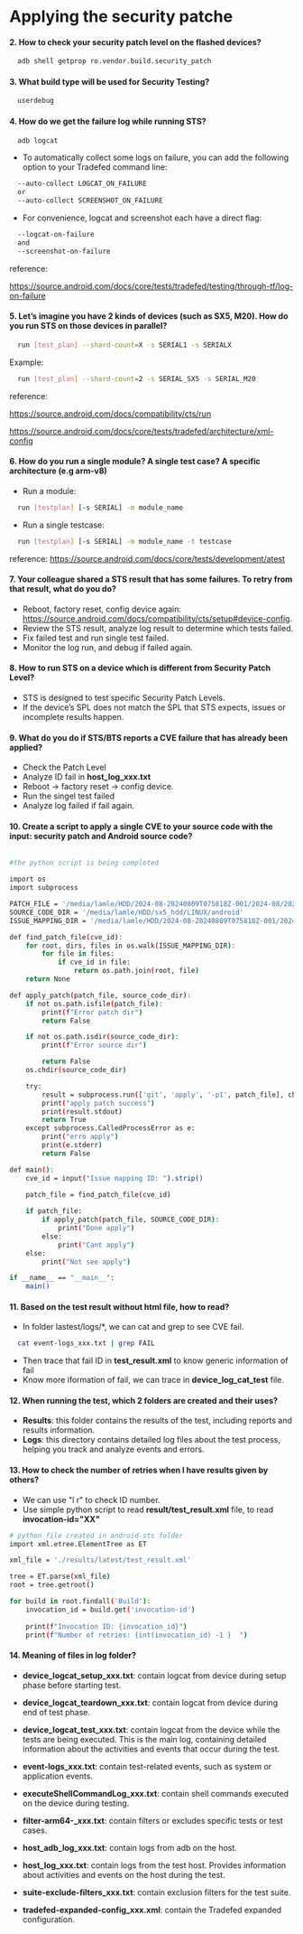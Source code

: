 
# Applying the security patche




#### 2. How to check your security patch level on the flashed devices? 

```bash
  adb shell getprop ro.vendor.build.security_patch
```

#### 3. What build type will be used for Security Testing? 

```bash
  userdebug
```
#### 4. How do we get the failure log while running STS?

```bash
  adb logcat
```

- To automatically collect some logs on failure, you can add the following option to your Tradefed command line:

```bash
  --auto-collect LOGCAT_ON_FAILURE
  or
  --auto-collect SCREENSHOT_ON_FAILURE
```

- For convenience, logcat and screenshot each have a direct flag:

```bash
  --logcat-on-failure
  and
  --screenshot-on-failure
```

reference:

https://source.android.com/docs/core/tests/tradefed/testing/through-tf/log-on-failure

#### 5. Let’s imagine you have 2 kinds of devices (such as SX5, M20). How do you run STS on those devices in parallel? 

```bash
  run [test_plan] --shard-count=X -s SERIAL1 -s SERIALX
```
Example:

```bash
  run [test_plan] --shard-count=2 -s SERIAL_SX5 -s SERIAL_M20
```

reference: 

https://source.android.com/docs/compatibility/cts/run

https://source.android.com/docs/core/tests/tradefed/architecture/xml-config

#### 6. How do you run a single module? A single test case? A specific architecture (e.g arm-v8) 

- Run a module:
```bash
  run [testplan] [-s SERIAL] -m module_name
```

- Run a single testcase:
```bash
  run [testplan] [-s SERIAL] -m module_name -t testcase
```

reference: https://source.android.com/docs/core/tests/development/atest



#### 7. Your colleague shared a STS result that has some failures. To retry from that result, what do you do? 

- Reboot, factory reset, config device again: https://source.android.com/docs/compatibility/cts/setup#device-config.
- Review the STS result, analyze log result to determine which tests failed. 
- Fix failed test and run single test failed.
- Monitor the log run, and debug if failed again.

#### 8. How to run STS on a device which is different from Security Patch Level? 

- STS is designed to test specific Security Patch Levels. 
- If the device’s SPL does not match the SPL that STS expects, issues or incomplete results happen.

#### 9. What do you do if STS/BTS reports a CVE failure that has already been applied? 
- Check the Patch Level
- Analyze ID fail in **host_log_xxx.txt**
- Reboot -> factory reset -> config device.
- Run the singel test failed
- Analyze log failed if fail again.

#### 10. Create a script to apply a single CVE to your source code with the input: security patch and Android source code?
```bash

#the python script is being completed

import os
import subprocess

PATCH_FILE = '/media/lamle/HDD/2024-08-20240809T075818Z-001/2024-08/2024-08-android-bulletin-partner-preview-patches/patches/android-13.0.0_r1/platform'
SOURCE_CODE_DIR = '/media/lamle/HDD/sx5_hdd/LINUX/android'
ISSUE_MAPPING_DIR = '/media/lamle/HDD/2024-08-20240809T075818Z-001/2024-08/2024-08-android-bulletin-partner-preview-patches/patches/issue-mapping'

def find_patch_file(cve_id):
    for root, dirs, files in os.walk(ISSUE_MAPPING_DIR):
        for file in files:
            if cve_id in file:
                return os.path.join(root, file)
    return None

def apply_patch(patch_file, source_code_dir):
    if not os.path.isfile(patch_file):
        print(f"Error patch dir")
        return False

    if not os.path.isdir(source_code_dir):
        print(f"Error source dir")

        return False
    os.chdir(source_code_dir)

    try:
        result = subprocess.run(['git', 'apply', '-p1', patch_file], check=True, text=True, capture_output=True)
        print("apply patch success")
        print(result.stdout)
        return True
    except subprocess.CalledProcessError as e:
        print("erro apply")
        print(e.stderr)
        return False

def main():
    cve_id = input("Issue mapping ID: ").strip()

    patch_file = find_patch_file(cve_id)
    
    if patch_file:
        if apply_patch(patch_file, SOURCE_CODE_DIR):
            print("Done apply")
        else:
            print("Cant apply")
    else:
        print("Not see apply")

if __name__ == "__main__":
    main()

```



#### 11. Based on the test result without html file, how to read? 

- In folder lastest/logs/*, we can cat and grep to see CVE fail.
```bash
  cat event-logs_xxx.txt | grep FAIL
```
- Then trace that fail ID in **test_result.xml** to know generic information of fail
- Know more iformation of fail, we can trace in **device_log_cat_test** file.


#### 12. When running the test, which 2 folders are created and their uses?
- **Results**: this folder contains the results of the test, including reports and results information.
- **Logs**: this directory contains detailed log files about the test process, helping you track and analyze events and errors.

#### 13. How to check the number of retries when I have results given by others?

- We can use "l r" to check ID number.
- Use simple python script to read **result/test_result.xml** file, to read **invocation-id="XX"**

```bash
# python file created in android-sts folder
import xml.etree.ElementTree as ET

xml_file = './results/latest/test_result.xml'

tree = ET.parse(xml_file)
root = tree.getroot()

for build in root.findall('Build'):
    invocation_id = build.get('invocation-id')
    
    print(f"Invocation ID: {invocation_id}")
    print(f"Number of retries: {int(invocation_id) -1 }  ")
```

#### 14. Meaning of files in log folder?

- **device_logcat_setup_xxx.txt**: contain logcat from device during setup phase before starting test.

- **device_logcat_teardown_xxx.txt**: contain logcat from device during end of test phase.

- **device_logcat_test_xxx.txt**: contain logcat  from the device while the tests are being executed. This is the main log, containing detailed information about the activities and events that occur during the test.

- **event-logs_xxx.txt**: contain test-related events, such as system or application events.

- **executeShellCommandLog_xxx.txt**: contain  shell commands executed on the device during testing.

- **filter-arm64-_xxx.txt**: contain  filters or excludes specific tests or test cases.

- **host_adb_log_xxx.txt**: contain  logs from adb on the host.

- **host_log_xxx.txt**: contain logs from the test host. Provides information about activities and events on the host during the test.

- **suite-exclude-filters_xxx.txt**: contain exclusion filters for the test suite.

- **tradefed-expanded-config_xxx.xml**: contain the Tradefed expanded configuration.





